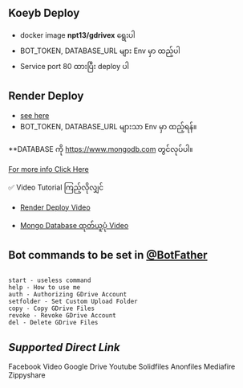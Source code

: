 ## Koeyb Deploy

- docker image **npt13/gdrivex** ရွေးပါ
- BOT_TOKEN, DATABASE_URL များ Env မှာ ထည့်ပါ
- Service port 80 ထားပြီး deploy ပါ

## Render Deploy 

- [see here](https://telegra.ph/DeployGcloneonRender-01-12)
- BOT_TOKEN, DATABASE_URL များသာ Env မှာ ထည့်ရန်။

**DATABASE ကို https://www.mongodb.com တွင်လုပ်ပါ။ 

[For more info Click Here](https://t.me/drivetalk)

✅ Video Tutorial ကြည့်လိုလျှင် 

- [Render Deploy Video](https://t.me/drivetalkchannel/172)

- [Mongo Database ထုတ်ယူပုံ Video](https://t.me/drivetalkchannel/173)

## Bot commands to be set in [@BotFather](https://t.me/BotFather)

~~~~~~~~~~~~

start - useless command
help - How to use me
auth - Authorizing GDrive Account
setfolder - Set Custom Upload Folder
copy - Copy GDrive Files
revoke - Revoke GDrive Account
del - Delete GDrive Files

~~~~~~~~~~~~

## *Supported Direct Link*
Facebook Video
Google Drive
Youtube
Solidfiles
Anonfiles
Mediafire
Zippyshare

